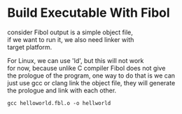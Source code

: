 
# Build Executable With Fibol  

consider Fibol output is a simple object file,  
if we want to run it, we also need linker with  
target platform.  

For Linux, we can use 'ld', but this will not work  
for now, because unlike C compiler Fibol does not give   
the prologue of the program, one way to do that is we can  
just use gcc or clang link the object file, they will generate  
the prologue and link with each other.  

```
gcc helloworld.fbl.o -o hellworld

```